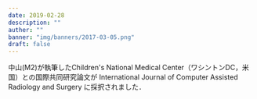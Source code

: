 ```yaml
---
date: 2019-02-28
description: ""
auther: ""
banner: "img/banners/2017-03-05.png"
draft: false
---
```

中山(M2)が執筆したChildren's National Medical Center（ワシントンDC，米国）との国際共同研究論文が International Journal of Computer Assisted Radiology and Surgery に採択されました．
